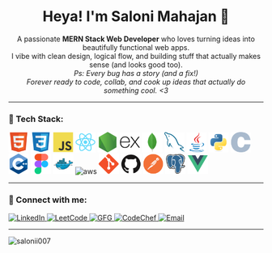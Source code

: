 <h1 align="center">Heya! I'm Saloni Mahajan 🌸</h1>

<p align="center">
  A passionate <b>MERN Stack Web Developer</b> who loves turning ideas into beautifully functional web apps.<br>
  I vibe with clean design, logical flow, and building stuff that actually makes sense (and looks good too).<br>
  <em>Ps: Every bug has a story (and a fix!)<br>Forever ready to code, collab, and cook up ideas that actually do something cool. &lt;3</em>
</p>

---

### 🚀 Tech Stack:
<p align="left">
  <img src="https://raw.githubusercontent.com/devicons/devicon/master/icons/html5/html5-original.svg" alt="html" width="40"/>
  <img src="https://raw.githubusercontent.com/devicons/devicon/master/icons/css3/css3-original.svg" alt="css" width="40"/>
  <img src="https://raw.githubusercontent.com/devicons/devicon/master/icons/javascript/javascript-original.svg" alt="js" width="40"/>
  <img src="https://raw.githubusercontent.com/devicons/devicon/master/icons/react/react-original.svg" alt="react" width="40"/>
  <img src="https://raw.githubusercontent.com/devicons/devicon/master/icons/nodejs/nodejs-original.svg" alt="nodejs" width="40"/>
  <img src="https://raw.githubusercontent.com/devicons/devicon/master/icons/express/express-original.svg" alt="express" width="40"/>
  <img src="https://raw.githubusercontent.com/devicons/devicon/master/icons/mongodb/mongodb-original.svg" alt="mongodb" width="40"/>
  <img src="https://raw.githubusercontent.com/devicons/devicon/master/icons/mysql/mysql-original.svg" alt="mysql" width="40"/>
  <img src="https://raw.githubusercontent.com/devicons/devicon/master/icons/java/java-original.svg" alt="java" width="40"/>
  <img src="https://raw.githubusercontent.com/devicons/devicon/master/icons/python/python-original.svg" alt="python" width="40"/>
  <img src="https://raw.githubusercontent.com/devicons/devicon/master/icons/c/c-original.svg" alt="c" width="40"/>
  <img src="https://raw.githubusercontent.com/devicons/devicon/master/icons/cplusplus/cplusplus-original.svg" alt="cpp" width="40"/>
  <img src="https://raw.githubusercontent.com/devicons/devicon/master/icons/figma/figma-original.svg" alt="figma" width="40"/>
  <img src="https://raw.githubusercontent.com/devicons/devicon/master/icons/docker/docker-original.svg" alt="docker" width="40"/>
  <img src="https://raw.githubusercontent.com/devicons/devicon/master/icons/aws/aws-original.svg" alt="aws" width="40"/>
  <img src="https://raw.githubusercontent.com/devicons/devicon/master/icons/git/git-original.svg" alt="git" width="40"/>
  <img src="https://raw.githubusercontent.com/devicons/devicon/master/icons/github/github-original.svg" alt="github" width="40"/>
  <img src="https://raw.githubusercontent.com/devicons/devicon/master/icons/postman/postman-original.svg" alt="postman" width="40"/>
  <img src="https://raw.githubusercontent.com/devicons/devicon/master/icons/postgresql/postgresql-original.svg" alt="postgresql" width="40"/>
  <img src="https://raw.githubusercontent.com/devicons/devicon/master/icons/vuejs/vuejs-original.svg" alt="vuejs" width="40"/>
</p>

---

### 🤝 Connect with me:
<p align="left">
  <a href="https://linkedin.com/in/salonimahajan007" target="_blank">
    <img src="https://raw.githubusercontent.com/rahuldkjain/github-profile-readme-generator/master/src/images/icons/Social/linked-in-alt.svg" alt="LinkedIn" width="30"/>
  </a>
  <a href="https://www.leetcode.com/salonii_007_" target="_blank">
    <img src="https://raw.githubusercontent.com/rahuldkjain/github-profile-readme-generator/master/src/images/icons/Social/leet-code.svg" alt="LeetCode" width="30"/>
  </a>
  <a href="https://www.geeksforgeeks.org/user/salonii007/" target="_blank">
    <img src="https://upload.wikimedia.org/wikipedia/commons/4/43/GeeksforGeeks.svg" alt="GFG" width="30"/>
  </a>
  <a href="https://www.codechef.com/users/saloni007mahaj" target="_blank">
    <img src="https://cdn.codechef.com/images/cc-logo.svg" alt="CodeChef" width="30"/>
  </a>
  <a href="mailto:saloni.mahajan99@gmail.com" target="_blank">
    <img src="https://upload.wikimedia.org/wikipedia/commons/4/4e/Mail_%28iOS%29.svg" alt="Email" width="30"/>
  </a>
</p>

---

<p align="left">
  <img src="https://komarev.com/ghpvc/?username=salonii007&label=Profile%20views&color=ff69b4&style=flat" alt="salonii007" />
</p>

<!--
**salonii007/salonii007** is a ✨ _special_ ✨ repository because its `README.md` (this file) appears on your GitHub profile.

Here are some ideas to get you started:

- 🔭 I’m currently working on ...
- 🌱 I’m currently learning ...
- 👯 I’m looking to collaborate on ...
- 🤔 I’m looking for help with ...
- 💬 Ask me about ...
- 📫 How to reach me: ...
- 😄 Pronouns: ...
- ⚡ Fun fact: ...
-->
